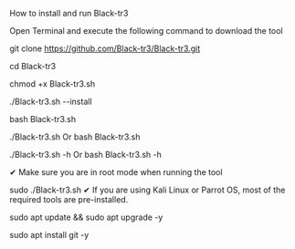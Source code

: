 How to install and run Black-tr3

Open Terminal and execute the following command to download the tool

git clone https://github.com/Black-tr3/Black-tr3.git

cd Black-tr3

chmod +x Black-tr3.sh

./Black-tr3.sh --install

bash Black-tr3.sh

./Black-tr3.sh
Or
bash Black-tr3.sh

./Black-tr3.sh -h
Or
bash Black-tr3.sh -h

✔ Make sure you are in root mode when running the tool

sudo ./Black-tr3.sh
✔ If you are using Kali Linux or Parrot OS, most of the required tools are pre-installed.

sudo apt update && sudo apt upgrade -y

sudo apt install git -y
